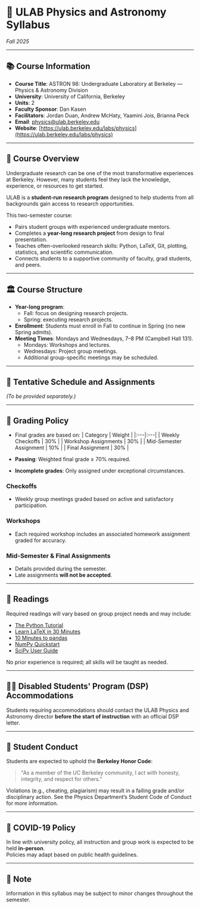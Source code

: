 # 📜 ULAB Physics and Astronomy Syllabus
*Fall 2025*

---

## 📚 Course Information

- **Course Title**: ASTRON 98: Undergraduate Laboratory at Berkeley — Physics & Astronomy Division
- **University**: University of California, Berkeley
- **Units**: 2
- **Faculty Sponsor**: Dan Kasen
- **Facilitators**: Jordan Duan, Andrew McHaty, Yaamini Jois, Brianna Peck
- **Email**: [physics@ulab.berkeley.edu](mailto:physics@ulab.berkeley.edu)
- **Website**: [https://ulab.berkeley.edu/labs/physics](https://ulab.berkeley.edu/labs/physics)

---

## 🧠 Course Overview

Undergraduate research can be one of the most transformative experiences at Berkeley. However, many students feel they lack the knowledge, experience, or resources to get started.

ULAB is a **student-run research program** designed to help students from all backgrounds gain access to research opportunities.

This two-semester course:
- Pairs student groups with experienced undergraduate mentors.
- Completes a **year-long research project** from design to final presentation.
- Teaches often-overlooked research skills: Python, LaTeX, Git, plotting, statistics, and scientific communication.
- Connects students to a supportive community of faculty, grad students, and peers.

---

## 🏛️ Course Structure

- **Year-long program**: 
  - Fall: focus on designing research projects.
  - Spring: executing research projects.
- **Enrollment**: Students must enroll in Fall to continue in Spring (no new Spring admits).
- **Meeting Times**: Mondays and Wednesdays, 7–8 PM (Campbell Hall 131).
  - Mondays: Workshops and lectures.
  - Wednesdays: Project group meetings.
  - Additional group-specific meetings may be scheduled.

---

## 📅 Tentative Schedule and Assignments

*(To be provided separately.)*

---

## 📝 Grading Policy

- Final grades are based on:
  | Category | Weight |
  |:---|:---|
  | Weekly Checkoffs | 30% |
  | Workshop Assignments | 30% |
  | Mid-Semester Assignment | 10% |
  | Final Assignment | 30% |

- **Passing**: Weighted final grade ≥ 70% required.
- **Incomplete grades**: Only assigned under exceptional circumstances.

### Checkoffs
- Weekly group meetings graded based on active and satisfactory participation.

### Workshops
- Each required workshop includes an associated homework assignment graded for accuracy.

### Mid-Semester & Final Assignments
- Details provided during the semester.
- Late assignments **will not be accepted**.

---

## 📖 Readings

Required readings will vary based on group project needs and may include:
- [The Python Tutorial](https://docs.python.org/3/tutorial/index.html)
- [Learn LaTeX in 30 Minutes](https://www.overleaf.com/learn/latex/Learn_LaTeX_in_30_minutes)
- [10 Minutes to pandas](https://pandas.pydata.org/docs/user_guide/10min.html)
- [NumPy Quickstart](https://numpy.org/doc/2.2/user/quickstart.html)
- [SciPy User Guide](https://docs.scipy.org/doc/scipy/tutorial/index.html#user-guide)

No prior experience is required; all skills will be taught as needed.

---

## 🧑‍🎓 Disabled Students' Program (DSP) Accommodations

Students requiring accommodations should contact the ULAB Physics and Astronomy director **before the start of instruction** with an official DSP letter.

---

## 📜 Student Conduct

Students are expected to uphold the **Berkeley Honor Code**:
> "As a member of the UC Berkeley community, I act with honesty, integrity, and respect for others."

Violations (e.g., cheating, plagiarism) may result in a failing grade and/or disciplinary action. See the Physics Department’s Student Code of Conduct for more information.

---

## 🦠 COVID-19 Policy

In line with university policy, all instruction and group work is expected to be held **in-person**.  
Policies may adapt based on public health guidelines.

---

## 🔔 Note

Information in this syllabus may be subject to minor changes throughout the semester.

